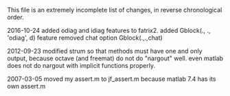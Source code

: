 This file is an extremely incomplete list of changes,
in reverse chronological order.

2016-10-24
added odiag and idiag features to fatrix2.
added Gblock(., ., 'odiag', d) feature
removed chat option Gblock(.,.,chat) 

2012-09-23
modified strum so that methods must have one and only output,
because octave (and freemat) do not do "nargout" well.
even matlab does not do nargout with implicit functions properly.

2007-03-05
moved my assert.m to jf_assert.m because matlab 7.4 has its own assert.m

